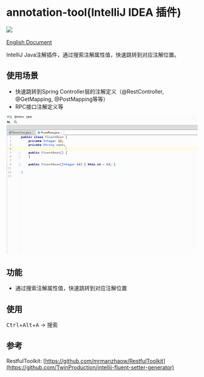# annotation-tool(IntelliJ IDEA 插件)

[![](https://img.shields.io/github/v/release/Mengzuozhu/annotation-tool)](https://github.com/Mengzuozhu/annotation-tool/releases)

<a href="README.md">English Document</a>  

IntelliJ Java注解插件，通过搜索注解属性值，快速跳转到对应注解位置。

## 使用场景
- 快速跳转到Spring Controller层的注解定义（@RestController, @GetMapping, @PostMapping等等）
- RPC接口注解定义等

![useDemo](https://github.com/Mengzuozhu/intellij-fluent-tool/blob/master/demo/useDemo.gif)

## 功能

- 通过搜索注解属性值，快速跳转到对应注解位置

## 使用

<kbd>Ctrl</kbd>+<kbd>Alt</kbd>+<kbd>A</kbd> -> 搜索


## 参考

RestfulToolkit: [https://github.com/mrmanzhaow/RestfulToolkit](https://github.com/TwinProduction/intellij-fluent-setter-generator)
